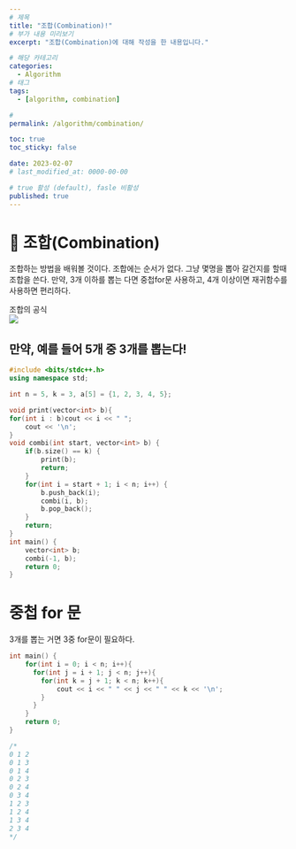```yaml
---
# 제목
title: "조합(Combination)!"
# 부가 내용 미리보기
excerpt: "조합(Combination)에 대해 작성을 한 내용입니다."

# 해당 카테고리
categories:
  - Algorithm
# 태그 
tags:
  - [algorithm, combination]

# 
permalink: /algorithm/combination/

toc: true
toc_sticky: false

date: 2023-02-07
# last_modified_at: 0000-00-00

# true 활성 (default), fasle 비활성 
published: true
---
```


# 🦥 조합(Combination)
조합하는 방법을 배워볼 것이다.
조합에는 순서가 없다. 그냥 몇명을 뽑아 갈건지를 할때 조합을 쓴다.
만약, 3개 이하를 뽑는 다면 중첩for문 사용하고, 4개 이상이면 재귀함수를 사용하면 편리하다.

조합의 공식   
![](https://velog.velcdn.com/images/sht-3756/post/b06d164f-b9f0-4546-ac15-6b3aba32b21c/image.png)

## 만약, 예를 들어 5개 중 3개를 뽑는다!
``` cpp
#include <bits/stdc++.h>
using namespace std;

int n = 5, k = 3, a[5] = {1, 2, 3, 4, 5}; 

void print(vector<int> b){
for(int i : b)cout << i << " ";
    cout << '\n';
}
void combi(int start, vector<int> b) {
	if(b.size() == k) {
    	print(b);
        return;
    }
    for(int i = start + 1; i < n; i++) {
    	b.push_back(i);
        combi(i, b);
        b.pop_back();
    }
    return;
}
int main() {
	vector<int> b;
    combi(-1, b);
    return 0;
}
```

# 중첩 for 문
3개를 뽑는 거면 3중 for문이 필요하다.
``` cpp
int main() {
	for(int i = 0; i < n; i++){
      for(int j = i + 1; j < n; j++){
        for(int k = j + 1; k < n; k++){
        	cout << i << " " << j << " " << k << '\n';
      	} 
      }
	}
	return 0; 
}

/* 
0 1 2 
0 1 3
0 1 4
0 2 3
0 2 4
0 3 4
1 2 3
1 2 4
1 3 4
2 3 4 
*/
```


